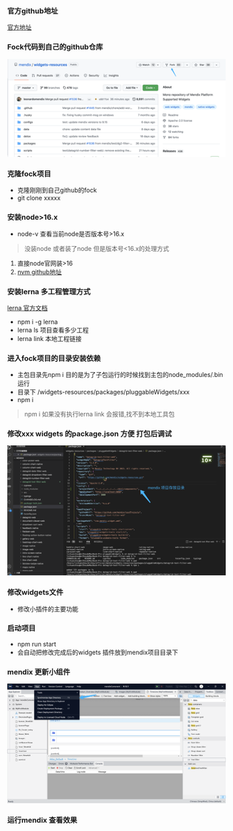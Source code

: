 <!--
 * @Description: 
 * @Autor: lcz
 * @Date: 2022-07-12 17:17:47
 * @LastEditors: lcz
 * @LastEditTime: 2022-07-13 15:19:52
-->
### 官方github地址
[官方地址](https://github.com/mendix/widgets-resources)

### Fock代码到自己的github仓库
![fock](../assets/mendix/official/WechatIMG39.png)

### 克隆fock项目
* 克隆刚刚到自己github的fock
* git clone xxxxx

### 安装node>16.x
* node-v 查看当前node是否版本号>16.x
> 没装node 或者装了node 但是版本号<16.x的处理方式
1. 直接node官网装>16
2. [nvm github地址](https://github.com/coreybutler/nvm-windows/releases)

### 安装lerna 多工程管理方式
[lerna 官方文档](https://lerna.js.org/docs/getting-started)
* npm i -g lerna
* lerna ls 项目查看多少工程
* lerna link 本地工程链接

### 进入fock项目的目录安装依赖
* 主包目录先npm i 目的是为了子包运行的时候找到主包的node_modules/.bin 运行
* 目录下 /widgets-resources/packages/pluggableWidgets/xxx
* npm i
> npm i 如果没有执行lerna link 会报错,找不到本地工具包

### 修改xxx widgets 的package.json 方便 打包后调试
![目录](../assets/mendix/official/WechatIMG41.png)

### 修改widgets文件
* 修改小插件的主要功能

### 启动项目
* npm run start
* 会自动把修改完成后的widgets 插件放到mendix项目目录下

### mendix 更新小组件
![目录](../assets/mendix/official/WechatIMG42.png)

### 运行mendix 查看效果